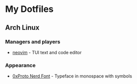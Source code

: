 # My Dotfiles

## Arch Linux

### Managers and players

- [neovim](https://github.com/neovim/neovim) - TUI text and code editor

### Appearance

- [0xProto Nerd Font](https://github.com/ryanoasis/nerd-fonts/tree/master/patched-fonts/0xProto) - Typeface in monospace with symbols
